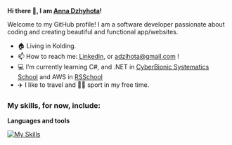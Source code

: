  **Hi there 👋, I am [Anna Dzhyhota](https://github.com/AnnaDzig)!**
 
  Welcome to my GitHub profile! I am a software developer passionate about coding and creating beautiful and functional app/websites.
 

-  🏠 Living in Kolding.
-  📫 How to reach me: [Linkedin](https://www.linkedin.com/in/ann-dzhyhota/), or adzihota@gmail.com !
-  💻 I’m currently learning C#, and .NET in  [CyberBionic Systematics School](https://cbsystematics.com/.) and AWS in [RSSchool](https://rs.school/)
-  ✈️ I like to travel and 🤾‍♀️ sport in my free time.

### My skills, for now, include:<br>

**Languages and tools**


[![My Skills](https://skillicons.dev/icons?i=html,css,javascript,typescript,wordpress,react,vue,nodejs,nextjs,nuxtjs,expo,tailwind,git,docker,postman,mongodb,mysql,azure,cs,dotnet,figma&theme=light)](https://skillicons.dev)  



